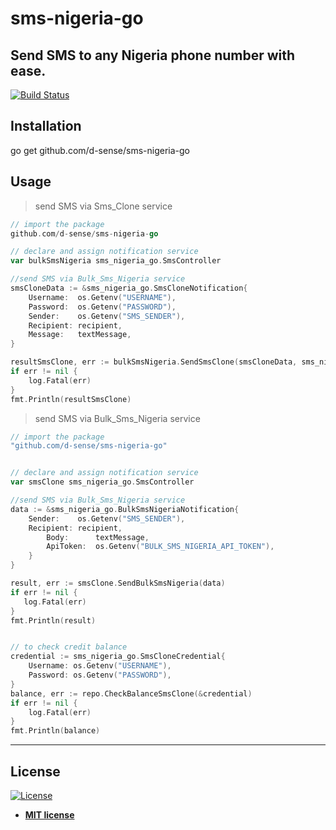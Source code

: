 # sms-nigeria-go
Send SMS to any Nigeria phone number with ease.
---

[![Build Status](https://travis-ci.com/D-sense/sms-nigeria-go.svg?branch=master)](https://travis-ci.com/D-sense/sms-nigeria-go.svg?branch=master)


## Installation
go get github.com/d-sense/sms-nigeria-go


## Usage

> send SMS via Sms_Clone service
```go
// import the package
github.com/d-sense/sms-nigeria-go

// declare and assign notification service
var bulkSmsNigeria sms_nigeria_go.SmsController

//send SMS via Bulk_Sms_Nigeria service
smsCloneData := &sms_nigeria_go.SmsCloneNotification{
	Username:  os.Getenv("USERNAME"),
	Password:  os.Getenv("PASSWORD"),
	Sender:    os.Getenv("SMS_SENDER"),
	Recipient: recipient,
	Message:   textMessage,
}

resultSmsClone, err := bulkSmsNigeria.SendSmsClone(smsCloneData, sms_nigeria_go.SmsCloneNormalRoute)
if err != nil {
	log.Fatal(err)
}
fmt.Println(resultSmsClone)
```

> send SMS via Bulk_Sms_Nigeria service

```go
// import the package
"github.com/d-sense/sms-nigeria-go"


// declare and assign notification service
var smsClone sms_nigeria_go.SmsController

//send SMS via Bulk_Sms_Nigeria service
data := &sms_nigeria_go.BulkSmsNigeriaNotification{
    Sender:    os.Getenv("SMS_SENDER"),
    Recipient: recipient,
		Body:      textMessage,
		ApiToken:  os.Getenv("BULK_SMS_NIGERIA_API_TOKEN"),
	}
}

result, err := smsClone.SendBulkSmsNigeria(data)
if err != nil {
   log.Fatal(err)
}
fmt.Println(result)


// to check credit balance
credential := sms_nigeria_go.SmsCloneCredential{
	Username: os.Getenv("USERNAME"),
	Password: os.Getenv("PASSWORD"),
}
balance, err := repo.CheckBalanceSmsClone(&credential)
if err != nil {
	log.Fatal(err)
}
fmt.Println(balance)
```
---


## License

[![License](http://img.shields.io/:license-mit-blue.svg?style=flat-square)](http://badges.mit-license.org)
- **[MIT license](http://opensource.org/licenses/mit-license.php)**

